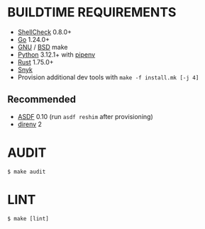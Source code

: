# BUILDTIME REQUIREMENTS

* [ShellCheck](https://www.shellcheck.net/) 0.8.0+
* [Go](https://go.dev/) 1.24.0+
* [GNU](https://www.gnu.org/software/make/) / [BSD](https://man.freebsd.org/cgi/man.cgi?make(1)) make
* [Python](https://www.python.org/) 3.12.1+ with [pipenv](https://pipenv.pypa.io/en/latest/)
* [Rust](https://www.rust-lang.org/) 1.75.0+
* [Snyk](https://snyk.io/)
* Provision additional dev tools with `make -f install.mk [-j 4]`

## Recommended

* [ASDF](https://asdf-vm.com/) 0.10 (run `asdf reshim` after provisioning)
* [direnv](https://direnv.net/) 2

# AUDIT

```console
$ make audit
```

# LINT

```console
$ make [lint]
```
